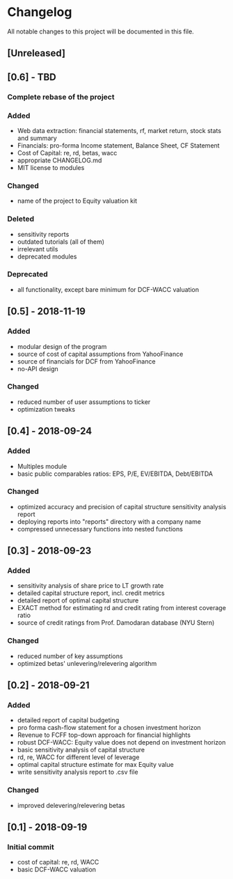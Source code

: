 # Changelog
All notable changes to this project will be documented in this file.

## [Unreleased]
## [0.6] - TBD
### Complete rebase of the project
### Added
- Web data extraction: financial statements, rf, market return, stock stats and summary
- Financials: pro-forma Income statement, Balance Sheet, CF Statement
- Cost of Capital: re, rd, betas, wacc
- appropriate CHANGELOG.md
- MIT license to modules

### Changed
- name of the project to Equity valuation kit

### Deleted
- sensitivity reports
- outdated tutorials (all of them)
- irrelevant utils
- deprecated modules

### Deprecated
- all functionality, except bare minimum for DCF-WACC valuation

## [0.5] - 2018-11-19
### Added
- modular design of the program
- source of cost of capital assumptions from YahooFinance
- source of financials for DCF from YahooFinance
- no-API design

### Changed
- reduced number of user assumptions to ticker
- optimization tweaks

## [0.4] - 2018-09-24
### Added
- Multiples module
- basic public comparables ratios: EPS, P/E, EV/EBITDA, Debt/EBITDA

### Changed
- optimized accuracy and precision of capital structure sensitivity analysis report
- deploying reports into "reports" directory with a company name
- compressed unnecessary functions into nested functions

## [0.3] - 2018-09-23
### Added
- sensitivity analysis of share price to LT growth rate
- detailed capital structure report, incl. credit metrics
- detailed report of optimal capital structure
- EXACT method for estimating rd and credit rating from interest coverage ratio
- source of credit ratings from Prof. Damodaran database (NYU Stern)

### Changed
- reduced number of key assumptions
- optimized betas' unlevering/relevering algorithm

## [0.2] - 2018-09-21
### Added
- detailed report of capital budgeting
- pro forma cash-flow statement for a chosen investment horizon
- Revenue to FCFF top-down approach for financial highlights
- robust DCF-WACC: Equity value does not depend on investment horizon
- basic sensitivity analysis of capital structure
- rd, re, WACC for different level of leverage
- optimal capital structure estimate for max Equity value
- write sensitivity analysis report to .csv file

### Changed
- improved delevering/relevering betas

## [0.1] - 2018-09-19
### Initial commit
- cost of capital: re, rd, WACC
- basic DCF-WACC valuation

